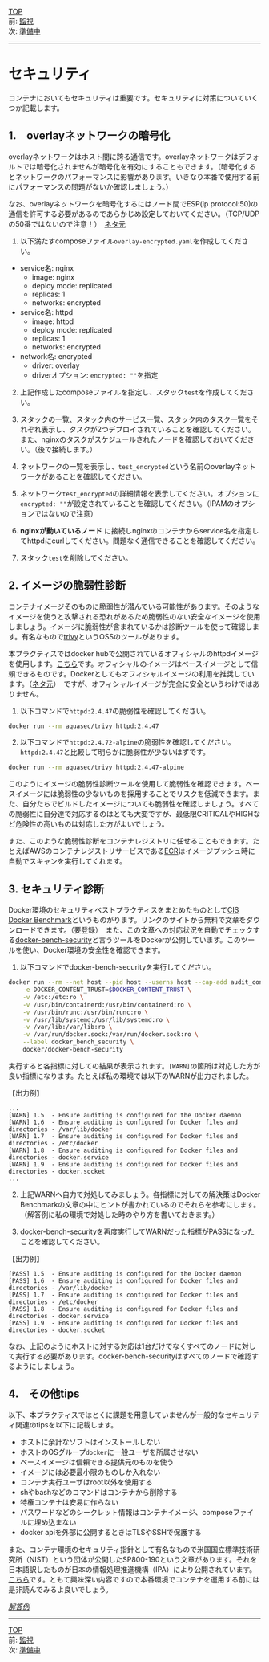 [TOP](../README.md)   
前: [監視](./swarm-metrics.md)  
次: [準備中]()  

---

# セキュリティ

コンテナにおいてもセキュリティは重要です。セキュリティに対策についていくつか記載します。

## 1.　overlayネットワークの暗号化

overlayネットワークはホスト間に跨る通信です。overlayネットワークはデフォルトでは暗号化されませんが暗号化を有効にすることもできます。（暗号化するとネットワークのパフォーマンスに影響があります。いきなり本番で使用する前にパフォーマンスの問題がないか確認しましょう。）

なお、overlayネットワークを暗号化するにはノード間でESP(ip protocol:50)の通信を許可する必要があるのであらかじめ設定しておいてください。（TCP/UDPの50番ではないので注意！）　[ネタ元](https://docs.docker.com/engine/swarm/swarm-tutorial/#open-protocols-and-ports-between-the-hosts)

1. 以下満たすcomposeファイル`overlay-encrypted.yaml`を作成してください。

- service名: nginx
  - image: nginx
  - deploy mode: replicated
  - replicas: 1
  - networks: encrypted
- service名: httpd
  - image: httpd
  - deploy mode: replicated
  - replicas: 1
  - networks: encrypted
- network名: encrypted
  - driver: overlay
  - driverオプション: `encrypted: ""`を指定

2. 上記作成したcomposeファイルを指定し、スタック`test`を作成してください。

3. スタックの一覧、スタック内のサービス一覧、スタック内のタスク一覧をそれぞれ表示し、タスクが2つデプロイされていることを確認してください。また、nginxのタスクがスケジュールされたノードを確認しておいてください。（後で接続します。）

4. ネットワークの一覧を表示し、`test_encrypted`という名前のoverlayネットワークがあることを確認してください。

5. ネットワーク`test_encrypted`の詳細情報を表示してください。オプションに`encrypted: ""`が設定されていることを確認してください。（IPAMのオプションではないので注意）

6. **nginxが動いているノード** に接続しnginxのコンテナからservice名を指定してhttpdにcurlしてください。問題なく通信できることを確認してください。

7. スタック`test`を削除してください。

## 2. イメージの脆弱性診断

コンテナイメージそのものに脆弱性が潜んでいる可能性があります。そのようなイメージを使うと攻撃される恐れがあるため脆弱性のない安全なイメージを使用しましょう。イメージに脆弱性が含まれているかは診断ツールを使って確認します。有名なもので[trivy](https://github.com/aquasecurity/trivy)というOSSのツールがあります。

本プラクティスではdocker hubで公開されているオフィシャルのhttpdイメージを使用します。[こちら](https://hub.docker.com/_/httpd)です。オフィシャルのイメージはベースイメージとして信頼できるものです。Dockerとしてもオフィシャルイメージの利用を推奨しています。（[ネタ元](https://docs.docker.com/docker-hub/official_images/)）　ですが、オフィシャルイメージが完全に安全というわけではありません。

1. 以下コマンドで`httpd:2.4.47`の脆弱性を確認してください。

``` sh
docker run --rm aquasec/trivy httpd:2.4.47
```

2. 以下コマンドで`httpd:2.4.72-alpine`の脆弱性を確認してください。`httpd:2.4.47`と比較して明らかに脆弱性が少ないはずです。

``` sh
docker run --rm aquasec/trivy httpd:2.4.47-alpine
```

このようにイメージの脆弱性診断ツールを使用して脆弱性を確認できます。ベースイメージには脆弱性の少ないものを採用することでリスクを低減できます。また、自分たちでビルドしたイメージについても脆弱性を確認しましょう。すべての脆弱性に自分達で対応するのはとても大変ですが、最低限CRITICALやHIGHなど危険性の高いものは対応した方がよいでしょう。

また、このような脆弱性診断をコンテナレジストリに任せることもできます。たとえばAWSのコンテナレジストリサービスである[ECR](https://aws.amazon.com/jp/ecr/)はイメージプッシュ時に自動でスキャンを実行してくれます。

## 3. セキュリティ診断

Docker環境のセキュリティベストプラクティスをまとめたものとして[CIS Docker Benchmark](https://www.cisecurity.org/benchmark/docker/)というものがります。リンクのサイトから無料で文章をダウンロードできます。（要登録）　また、この文章への対応状況を自動でチェックする[docker-bench-security](https://github.com/docker/docker-bench-security)と言うツールをDockerが公開しています。このツールを使い、Docker環境の安全性を確認できます。

1. 以下コマンドでdocker-bench-securityを実行してください。

``` sh
docker run --rm --net host --pid host --userns host --cap-add audit_control \
    -e DOCKER_CONTENT_TRUST=$DOCKER_CONTENT_TRUST \
    -v /etc:/etc:ro \
    -v /usr/bin/containerd:/usr/bin/containerd:ro \
    -v /usr/bin/runc:/usr/bin/runc:ro \
    -v /usr/lib/systemd:/usr/lib/systemd:ro \
    -v /var/lib:/var/lib:ro \
    -v /var/run/docker.sock:/var/run/docker.sock:ro \
    --label docker_bench_security \
    docker/docker-bench-security
```

実行すると各指標に対しての結果が表示されます。`[WARN]`の箇所は対応した方が良い指標になります。たとえば私の環境では以下のWARNが出力されました。

【出力例】

```
...
[WARN] 1.5  - Ensure auditing is configured for the Docker daemon
[WARN] 1.6  - Ensure auditing is configured for Docker files and directories - /var/lib/docker
[WARN] 1.7  - Ensure auditing is configured for Docker files and directories - /etc/docker
[WARN] 1.8  - Ensure auditing is configured for Docker files and directories - docker.service
[WARN] 1.9  - Ensure auditing is configured for Docker files and directories - docker.socket
...
```

2. 上記WARNへ自力で対処してみましょう。各指標に対しての解決策はDocker Benchmarkの文章の中にヒントが書かれているのでそれらを参考にします。（解答例に私の環境で対処した時のやり方を書いておきます。）

3. docker-bench-securityを再度実行してWARNだった指標がPASSになったことを確認してください。

【出力例】

```
[PASS] 1.5  - Ensure auditing is configured for the Docker daemon
[PASS] 1.6  - Ensure auditing is configured for Docker files and directories - /var/lib/docker
[PASS] 1.7  - Ensure auditing is configured for Docker files and directories - /etc/docker
[PASS] 1.8  - Ensure auditing is configured for Docker files and directories - docker.service
[PASS] 1.9  - Ensure auditing is configured for Docker files and directories - docker.socket
```

なお、上記のようにホストに対する対応は1台だけでなくすべてのノードに対して実行する必要があります。docker-bench-securityはすべてのノードで確認するようにしましょう。

## 4.　その他tips

以下、本プラクティスではとくに課題を用意していませんが一般的なセキュリティ関連のtipsを以下に記載します。

- ホストに余計なソフトはインストールしない
- ホストのOSグループ`docker`に一般ユーザを所属させない
- ベースイメージは信頼できる提供元のものを使う
- イメージには必要最小限のものしか入れない
- コンテナ実行ユーザはroot以外を使用する
- shやbashなどのコマンドはコンテナから削除する
- 特権コンテナは安易に作らない
- パスワードなどのシークレット情報はコンテナイメージ、composeファイルに埋め込まない
- docker apiを外部に公開するときはTLSやSSHで保護する

また、コンテナ環境のセキュリティ指針として有名なもので米国国立標準技術研究所（NIST）という団体が公開したSP800-190という文章があります。それを日本語訳したものが日本の情報処理推進機構（IPA）により公開されています。[こちら](https://www.ipa.go.jp/files/000085279.pdf)です。ともて興味深い内容ですので本番環境でコンテナを運用する前には是非読んでみるよ良いでしょう。

*[解答例](./.ans/swarm-security.md)*

---

[TOP](../README.md)   
前: [監視](./swarm-metrics.md)  
次: [準備中]()  
